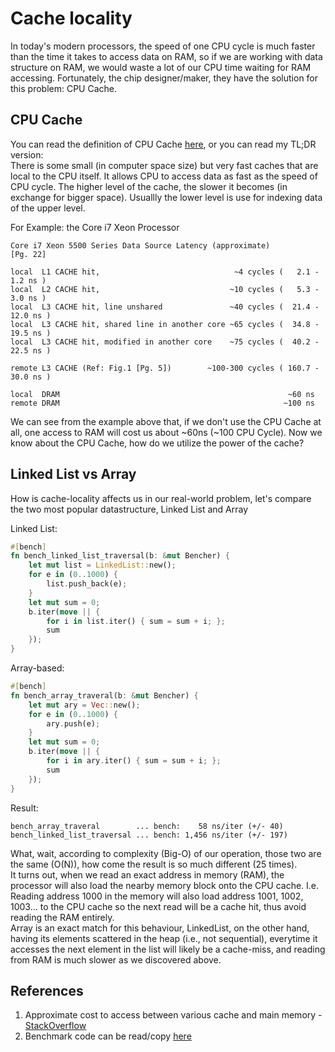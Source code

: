 # Cache locality

In today's modern processors, the speed of one CPU cycle is much faster than the time it takes to access data on RAM, so if we are working with data structure on RAM, we would waste a lot of our CPU time waiting for RAM accessing.
Fortunately, the chip designer/maker, they have the solution for this problem: CPU Cache.

## CPU Cache

You can read the definition of CPU Cache [here](https://en.wikipedia.org/wiki/CPU_cache), or you can read my TL;DR version:  
There is some small (in computer space size) but very fast caches that are local to the CPU itself. It allows CPU to access data as fast as the speed of CPU cycle. The higher level of the cache, the slower it becomes (in exchange for bigger space). Usuallly the lower level is use for indexing data of the upper level.

For Example: the Core i7 Xeon Processor

```
Core i7 Xeon 5500 Series Data Source Latency (approximate)               [Pg. 22]

local  L1 CACHE hit,                              ~4 cycles (   2.1 -  1.2 ns )
local  L2 CACHE hit,                             ~10 cycles (   5.3 -  3.0 ns )
local  L3 CACHE hit, line unshared               ~40 cycles (  21.4 - 12.0 ns )
local  L3 CACHE hit, shared line in another core ~65 cycles (  34.8 - 19.5 ns )
local  L3 CACHE hit, modified in another core    ~75 cycles (  40.2 - 22.5 ns )

remote L3 CACHE (Ref: Fig.1 [Pg. 5])        ~100-300 cycles ( 160.7 - 30.0 ns )

local  DRAM                                                   ~60 ns
remote DRAM                                                  ~100 ns
```

We can see from the example above that, if we don't use the CPU Cache at all, one access to RAM will cost us about ~60ns (~100 CPU Cycle). Now we know about the CPU Cache, how do we utilize the power of the cache?

## Linked List vs Array

How is cache-locality affects us in our real-world problem, let's compare the two most popular datastructure, Linked List and Array

Linked List:
```rust
#[bench]
fn bench_linked_list_traversal(b: &mut Bencher) {
    let mut list = LinkedList::new();
    for e in (0..1000) {
        list.push_back(e);
    }
    let mut sum = 0;
    b.iter(move || {
        for i in list.iter() { sum = sum + i; };
        sum
    });
}
```

Array-based:
```rust
#[bench]
fn bench_array_traveral(b: &mut Bencher) {
    let mut ary = Vec::new();
    for e in (0..1000) {
        ary.push(e);
    }
    let mut sum = 0;
    b.iter(move || {
        for i in ary.iter() { sum = sum + i; };
        sum
    });
}
```

Result:
```
bench_array_traveral        ... bench:    58 ns/iter (+/- 40)
bench_linked_list_traversal ... bench: 1,456 ns/iter (+/- 197)
```

What, wait, according to complexity (Big-O) of our operation, those two are the same (O(N)), how come the result is so much different (25 times).  
It turns out, when we read an exact address in memory (RAM), the processor will also load the nearby memory block onto the CPU cache. I.e. Reading address 1000 in the memory will also load address 1001, 1002, 1003... to the CPU cache so the next read will be a cache hit, thus avoid reading the RAM entirely.  
Array is an exact match for this behaviour, LinkedList, on the other hand, having its elements scattered in the heap (i.e., not sequential), everytime it accesses the next element in the list will likely be a cache-miss, and reading from RAM is much slower as we discovered above.

## References
1. Approximate cost to access between various cache and main memory - [StackOverflow](http://stackoverflow.com/questions/4087280/approximate-cost-to-access-various-caches-and-main-memory)
2. Benchmark code can be read/copy [here](https://github.com/unrealhoang/hardcore/blob/master/cache_locality/list_v_array/src/lib.rs)
